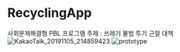 # RecyclingApp
사회문제해결형 PBL 프로그램
주제 : 쓰레기 불법 투기 근절 대책
![KakaoTalk_20191105_214859423](https://user-images.githubusercontent.com/40001772/68209164-2055dd00-0016-11ea-8825-5ba3a6c32468.jpg)
![prototype](https://user-images.githubusercontent.com/40001772/68208914-9efe4a80-0015-11ea-9aa2-d2f759c1e2c9.png)
